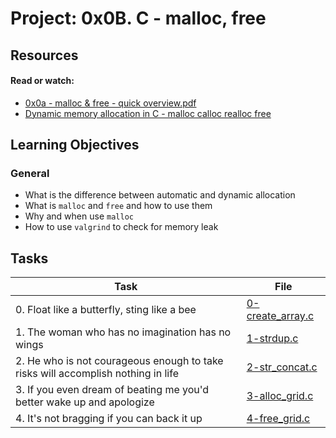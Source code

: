 # Project: 0x0B. C - malloc, free

## Resources

#### Read or watch:

* [0x0a - malloc & free - quick overview.pdf](https://intranet.alxswe.com/rltoken/7q6RmWq86XkUhvmlhrg9bg)
* [Dynamic memory allocation in C - malloc calloc realloc free](https://intranet.alxswe.com/rltoken/pfGb2oVIYLO_1a8jtFGQYw)
## Learning Objectives

### General

* What is the difference between automatic and dynamic allocation
* What is <code>malloc</code> and <code>free</code> and how to use them
* Why and when use <code>malloc</code>
* How to use <code>valgrind</code> to check for memory leak
## Tasks

| Task | File |
| ---- | ---- |
| 0. Float like a butterfly, sting like a bee | [0-create_array.c](./0-create_array.c) |
| 1. The woman who has no imagination has no wings | [1-strdup.c](./1-strdup.c) |
| 2. He who is not courageous enough to take risks will accomplish nothing in life | [2-str_concat.c](./2-str_concat.c) |
| 3. If you even dream of beating me you'd better wake up and apologize | [3-alloc_grid.c](./3-alloc_grid.c) |
| 4. It's not bragging if you can back it up | [4-free_grid.c](./4-free_grid.c) |

